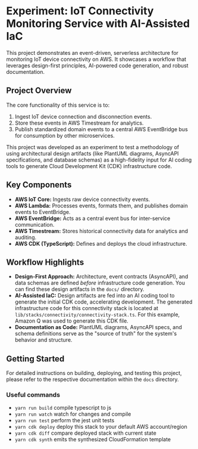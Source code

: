 # Experiment: IoT Connectivity Monitoring Service with AI-Assisted IaC

This project demonstrates an event-driven, serverless architecture for monitoring IoT device connectivity on AWS. It showcases a workflow that leverages design-first principles, AI-powered code generation, and robust documentation.

## Project Overview

The core functionality of this service is to:

1.  Ingest IoT device connection and disconnection events.
2.  Store these events in AWS Timestream for analytics.
3.  Publish standardized domain events to a central AWS EventBridge bus for consumption by other microservices.

This project was developed as an experiment to test a methodology of using architectural design artifacts (like PlantUML diagrams, AsyncAPI specifications, and database schemas) as a high-fidelity input for AI coding tools to generate Cloud Development Kit (CDK) infrastructure code.

## Key Components

- **AWS IoT Core:** Ingests raw device connectivity events.
- **AWS Lambda:** Processes events, formats them, and publishes domain events to EventBridge.
- **AWS EventBridge:** Acts as a central event bus for inter-service communication.
- **AWS Timestream:** Stores historical connectivity data for analytics and auditing.
- **AWS CDK (TypeScript):** Defines and deploys the cloud infrastructure.

## Workflow Highlights

- **Design-First Approach:** Architecture, event contracts (AsyncAPI), and data schemas are defined _before_ infrastructure code generation. You can find these design artifacts in the `docs/` directory.
- **AI-Assisted IaC:** Design artifacts are fed into an AI coding tool to generate the initial CDK code, accelerating development. The generated infrastructure code for this connectivity stack is located at `lib/stacks/connectivity/connectivity-stack.ts`. For this example, Amazon Q was used to generate this CDK file.
- **Documentation as Code:** PlantUML diagrams, AsyncAPI specs, and schema definitions serve as the "source of truth" for the system's behavior and structure.

## Getting Started

For detailed instructions on building, deploying, and testing this project, please refer to the respective documentation within the `docs` directory.

### Useful commands

- `yarn run build` compile typescript to js
- `yarn run watch` watch for changes and compile
- `yarn run test` perform the jest unit tests
- `yarn cdk deploy` deploy this stack to your default AWS account/region
- `yarn cdk diff` compare deployed stack with current state
- `yarn cdk synth` emits the synthesized CloudFormation template
